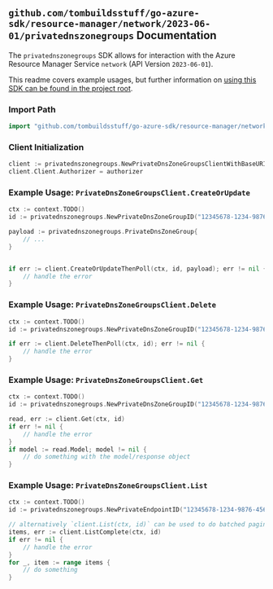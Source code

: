 
## `github.com/tombuildsstuff/go-azure-sdk/resource-manager/network/2023-06-01/privatednszonegroups` Documentation

The `privatednszonegroups` SDK allows for interaction with the Azure Resource Manager Service `network` (API Version `2023-06-01`).

This readme covers example usages, but further information on [using this SDK can be found in the project root](https://github.com/tombuildsstuff/go-azure-sdk/tree/main/docs).

### Import Path

```go
import "github.com/tombuildsstuff/go-azure-sdk/resource-manager/network/2023-06-01/privatednszonegroups"
```


### Client Initialization

```go
client := privatednszonegroups.NewPrivateDnsZoneGroupsClientWithBaseURI("https://management.azure.com")
client.Client.Authorizer = authorizer
```


### Example Usage: `PrivateDnsZoneGroupsClient.CreateOrUpdate`

```go
ctx := context.TODO()
id := privatednszonegroups.NewPrivateDnsZoneGroupID("12345678-1234-9876-4563-123456789012", "example-resource-group", "privateEndpointValue", "privateDnsZoneGroupValue")

payload := privatednszonegroups.PrivateDnsZoneGroup{
	// ...
}


if err := client.CreateOrUpdateThenPoll(ctx, id, payload); err != nil {
	// handle the error
}
```


### Example Usage: `PrivateDnsZoneGroupsClient.Delete`

```go
ctx := context.TODO()
id := privatednszonegroups.NewPrivateDnsZoneGroupID("12345678-1234-9876-4563-123456789012", "example-resource-group", "privateEndpointValue", "privateDnsZoneGroupValue")

if err := client.DeleteThenPoll(ctx, id); err != nil {
	// handle the error
}
```


### Example Usage: `PrivateDnsZoneGroupsClient.Get`

```go
ctx := context.TODO()
id := privatednszonegroups.NewPrivateDnsZoneGroupID("12345678-1234-9876-4563-123456789012", "example-resource-group", "privateEndpointValue", "privateDnsZoneGroupValue")

read, err := client.Get(ctx, id)
if err != nil {
	// handle the error
}
if model := read.Model; model != nil {
	// do something with the model/response object
}
```


### Example Usage: `PrivateDnsZoneGroupsClient.List`

```go
ctx := context.TODO()
id := privatednszonegroups.NewPrivateEndpointID("12345678-1234-9876-4563-123456789012", "example-resource-group", "privateEndpointValue")

// alternatively `client.List(ctx, id)` can be used to do batched pagination
items, err := client.ListComplete(ctx, id)
if err != nil {
	// handle the error
}
for _, item := range items {
	// do something
}
```
